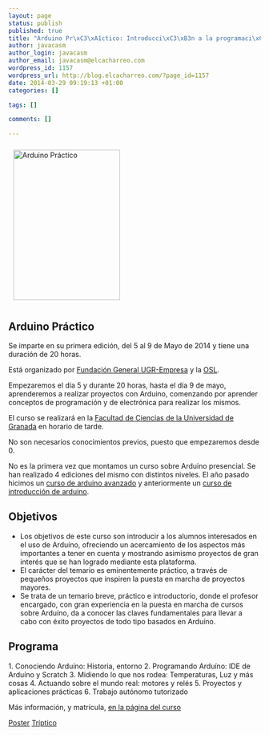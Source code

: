 ```yaml
--- 
layout: page
status: publish
published: true
title: "Arduino Pr\xC3\xA1ctico: Introducci\xC3\xB3n a la programaci\xC3\xB3n en Arduino"
author: javacasm
author_login: javacasm
author_email: javacasm@elcacharreo.com
wordpress_id: 1157
wordpress_url: http://blog.elcacharreo.com/?page_id=1157
date: 2014-03-29 09:19:13 +01:00
categories: []

tags: []

comments: []

---
```

<a href="http://blog.elcacharreo.com/wp-content/uploads/2014/03/Arduino-Práctico.jpg"><img class="alignleft size-medium wp-image-1154" style="margin: 10px;" alt="Arduino Práctico" src="http://blog.elcacharreo.com/wp-content/uploads/2014/03/Arduino-Práctico-213x300.jpg" width="213" height="300" /></a>
<h2>Arduino Práctico</h2>
Se imparte en su primera edición, del 5 al 9 de Mayo de 2014 y tiene una duración de 20 horas.

Está organizado por <a href="https://fundacionugrempresa.es" target="_blank">Fundación General UGR-Empresa</a> y la <a href="http://osl.ugr.es" target="_blank">OSL</a>.

Empezaremos el día 5 y durante 20 horas, hasta el día 9 de mayo, aprenderemos a realizar proyectos con Arduino, comenzando por aprender conceptos de programación y de electrónica para realizar los mismos.

El curso se realizará en la <a href="http://fciencias.ugr.es/">Facultad de Ciencias de la Universidad de Granada</a> en horario de tarde.

No son necesarios conocimientos previos, puesto que empezaremos desde 0.

No es la primera vez que montamos un curso sobre Arduino presencial. Se han realizado 4 ediciones del mismo con distintos niveles. El año pasado hicimos un <a href="http://blog.elcacharreo.com/2013/04/23/curso-presencial-avanzado-de-arduino-en-granada/">curso de arduino avanzado</a> y anteriormente un <a href="http://blog.elcacharreo.com/2012/06/15/material-para-el-curso-presencial-de-arduino/">curso de introducción de arduino</a>.
<h2>Objetivos</h2>
<ul>
	<li>Los objetivos de este curso son introducir a los alumnos interesados en el uso de Arduíno, ofreciendo un acercamiento de los aspectos más importantes a tener en cuenta y mostrando asimismo proyectos de gran interés que se han logrado mediante esta plataforma.</li>
	<li>El carácter del temario es eminentemente práctico, a través de pequeños proyectos que inspiren la puesta en marcha de proyectos mayores.</li>
	<li>Se trata de un temario breve, práctico e introductorio, donde el profesor encargado, con gran experiencia en la puesta en marcha de cursos sobre Arduíno, da a conocer las claves fundamentales para llevar a cabo con éxito proyectos de todo tipo basados en Arduíno.</li>
</ul>
<h2>Programa</h2>
1. Conociendo Arduíno: Historia, entorno
2. Programando Arduíno: IDE de Arduíno y Scratch
3. Midiendo lo que nos rodea: Temperaturas, Luz y más cosas
4. Actuando sobre el mundo real: motores y relés
5. Proyectos y aplicaciones prácticas
6. Trabajo autónomo tutorizado

Más información, y matrícula, <a href="https://fundacionugrempresa.es/web/index.php?option=com_listajax&amp;view=curso&amp;Id=1395">en la página del curso</a>

<a href="https://www.dropbox.com/s/s8agumdbbqa2cvc/B3%20ARDUINO%20PRACTICO%20-%20CARTEL.pdf">Poster</a>
<a href="https://www.dropbox.com/s/ixgt7k7iqrnyqr6/B3%20ARDUINO%20BASICO%20-%20TRIPTICO.pdf">Tríptico</a>
